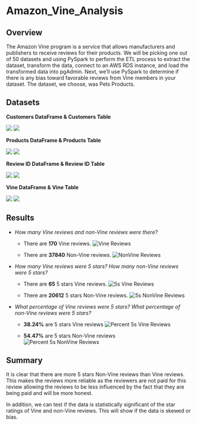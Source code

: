 # Amazon_Vine_Analysis

## Overview 

The Amazon Vine program is a service that allows manufacturers and publishers to receive reviews for their products. We will be picking one out of 50 datasets and using PySpark to perform the ETL process to extract the dataset, transform the data, connect to an AWS RDS instance, and load the transformed data into pgAdmin. Next, we’ll use PySpark to determine if there is any bias toward favorable reviews from Vine members in your dataset. The dataset, we choose, was Pets Products. 

## Datasets 

<b>Customers DataFrame & Customers Table</b>

<img src="/Resources/customers_df.png"/>
<img src="/Resources/customers_table.png"/>

<b>Products DataFrame & Products Table</b>

<img src="/Resources/products_df.png"/>
<img src="/Resources/products_table.png"/>
    
<b>Review ID DataFrame & Review ID Table</b>

<img src="/Resources/review_id_df.png"/>
<img src="/Resources/review_id_table.png"/>

<b>Vine DataFrame & Vine Table</b>

<img src="/Resources/vine_df.png"/>
<img src="/Resources/vine_table.png"/>

## Results

- <i>How many Vine reviews and non-Vine reviews were there?</i>
    - There are <b>170</b> Vine reviews. 
    ![Vine Reviews](/Resources/vine_reviews.png)

    - There are <b>37840</b> Non-Vine reviews. 
    ![NonVine Reviews](/Resources/nonvine_reviews.png)

- <i>How many Vine reviews were 5 stars? How many non-Vine reviews were 5 stars?</i>
    - There are <b>65</b> 5 stars Vine reviews. 
    ![5s Vine Reviews](/Resources/vine_reviews_5s.png)

    - There are <b>20612</b> 5 stars Non-Vine reviews. 
    ![5s NonVine Reviews](/Resources/nonvine_reviews_5s.png) 

- <i>What percentage of Vine reviews were 5 stars? What percentage of non-Vine reviews were 5 stars?</i>
    - <b>38.24%</b> are 5 stars Vine reviews
    ![Percent 5s Vine Reviews](/Resources/percent_vine_reviews.png)

    - <b>54.47%</b> are 5 stars Non-Vine reviews
    ![Percent 5s NonVine Reviews](/Resources/percent_nonvine_reviews.png) 

## Summary

It is clear that there are more 5 stars Non-Vine reviews than Vine reviews. This makes the reviews more reliable as the reviewers are not paid for this review allowing the reviews to be less influenced by the fact that they are being paid and will be more honest. 

In addition, we can test if the data is statistically significant of the star ratings of Vine and non-Vine reviews. This will show if the data is skewed or bias. 

